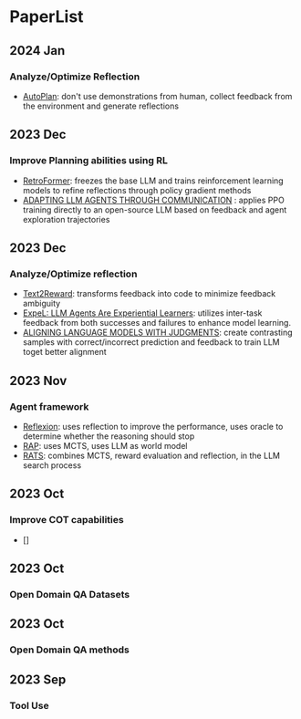 # PaperList

## 2024 Jan
### Analyze/Optimize Reflection
* [AutoPlan](https://arxiv.org/abs/2305.15064): don't use demonstrations from human, collect feedback from the environment and generate reflections


## 2023 Dec
### Improve Planning abilities using RL
* [RetroFormer](https://www.semanticscholar.org/reader/81b10e64133e775dab53153cc82277d276efe1f7): freezes the base LLM and trains reinforcement learning models to refine reflections through policy gradient methods
* [ADAPTING LLM AGENTS THROUGH COMMUNICATION](https://www.semanticscholar.org/reader/0581da0255edaf47817a899116388caf7d418273) : applies PPO training directly to an open-source LLM based on feedback and agent exploration trajectories

## 2023 Dec
### Analyze/Optimize reflection
* [Text2Reward](https://www.semanticscholar.org/reader/c52b30a60fda5f23cc0d2241c4e127f5191bbb2d): transforms feedback into code to minimize feedback ambiguity
* [ExpeL: LLM Agents Are Experiential Learners](https://www.semanticscholar.org/reader/5e4597eb21a393b23e473cf66cb5ae8b27cab03e): utilizes inter-task feedback from both successes and failures to enhance model learning.
* [ALIGNING LANGUAGE MODELS WITH JUDGMENTS](https://arxiv.org/pdf/2312.14591.pdf): create contrasting samples with correct/incorrect prediction and feedback to train LLM toget better alignment


## 2023 Nov
### Agent framework
* [Reflexion](https://arxiv.org/abs/2303.11366): uses reflection to improve the performance, uses oracle to determine whether the reasoning should stop
* [RAP](https://arxiv.org/abs/2305.14992): uses MCTS, uses LLM as world model
* [RATS](https://arxiv.org/abs/2310.04406): combines MCTS, reward evaluation and reflection, in the LLM search process


## 2023 Oct
### Improve COT capabilities
* []

## 2023 Oct
### Open Domain QA Datasets


## 2023 Oct
### Open Domain QA methods


## 2023 Sep
### Tool Use
